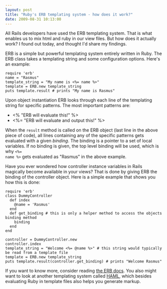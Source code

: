 ```yaml
---
layout: post
title: "Ruby's ERB templating system - how does it work?"
date: 2009-08-31 10:13:00
---
```

All Rails developers have used the ERB templating system. That is what enables us to mix html and ruby in our view files. But how does it actually work? I found out today, and thought I'd share my findings.

ERB is a simple but powerful templating system entirely written in Ruby. The ERB class takes a templating string and some configuration options. Here's an example:

    require 'erb'
    name = "Rasmus"
    template_string = "My name is <%= name %>"
    template = ERB.new template_string
    puts template.result # prints "My name is Rasmus"

Upon object instantiation ERB looks through each line of the templating string for specific patterns. The most important patterns are:

* <% "ERB will evaluate this!" %>
* <%= "ERB will evaluate and output this!" %>

When the <code>result</code> method is called on the ERB object (last line in the above piece of code), all lines containing any of the specific patterns gets evaluated with a given _binding_. The binding is a pointer to a set of local variables. If no binding is given, the top level binding will be used, which is why <code><%= name %></code> gets evaluated as "Rasmus" in the above example.

Have you ever wondered how controller instance variables in Rails magically become available in your views? That is done by giving ERB the binding of the controller object. Here is a simple example that shows you how this is done:

    require 'erb'
    class DummyController
      def index
        @name = 'Rasmus'
      end
      def get_binding # this is only a helper method to access the objects binding method
        binding
      end
    end

    controller = DummyController.new
    controller.index
    template_string = "Welcome <%= @name %>" # this string would typically be read from a template file
    template = ERB.new template_string
    puts template.result(controller.get_binding) # prints "Welcome Rasmus"

If you want to know more, consider reading [the ERB docs](http://www.ruby-doc.org/stdlib/libdoc/erb/rdoc/classes/ERB.html). You also might want to look at another templating system called [HAML](http://haml-lang.com/), which besides evaluating Ruby in template files also helps you generate markup.
